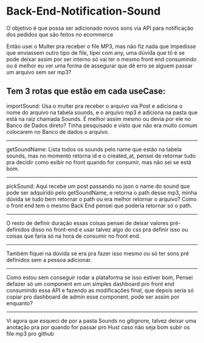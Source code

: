 # Back-End-Notification-Sound

O objetivo é que possa ser adicionado novos sons via API para notificação dos pedidos que são feitos no ecommerce

Então usei o Multer pra receber o file MP3, mas não fiz nada que impedisse que enviassem outro tipo de file, tipei com any, uma dúvida que tô é se pode deixar assim por ser interno só vai ter o mesmo front end consumindo ou é melhor eu ver uma forma de assegurar que dê erro se alguem passar um arquivo sem ser mp3?

Tem 3 rotas que estão em cada useCase: 
----------------------------
importSound:
Usa o multer pra receber o arquivo via Post e adiciona o nome do arquivo na tabela sounds, e o arquivo mp3 é adiciona na pasta que está na raiz chamada Sounds. É melhor assim mesmo ou devia por ele no Banco de Dados direto? Tinha pesquisado e visto que não era muito comum colocarem no Banco de dados o arquivo.

-----------------------------

getSoundName: Lista todos os sounds pelo name que estão na tabela sounds, mas no momento retorna id e o created_at, pensei de retornar tudo pra decidir como exibir no front quando for consumir, mas não sei se está bom.

----------------------------
pickSound: Aqui recebe um post passando no json o name do sound que pode ser adquirido pelo getSoundName, e retorna o path desse mp3, minha dúvida se tudo bem retornar o path ou era melhor retornar o arquivo? Como o front end tem o mesmo Back End pensei que poderia retornar só o path.

----------------------------
O resto de definir duração essas coisas pensei de deixar valores pré-definidos disso no front-end e usar talvez algo do css pra definir isso ou coisas que faria só na hora de consumir no front end.

----------------------------
Também fiquei na dúvida se era pra fazer isso mesmo ou só ter sons pré definidos sem a pessoa adicionar.

----------------------------
Como estou sem conseguir rodar a plataforma se isso estiver bom, Pensei defazer só um component em um simples dashboard pro front end consumindo essa API e fazendo as modificações final, que depois seria só copiar pro dashboard de admin esse component. pode ser assim por enquanto?

----------
Vi agora que esqueci de por a pasta Sounds no gitignore, talvez deixar uma anotação pra por quando for passar pro Hust caso não seja bom subir os file mp3 pro github
